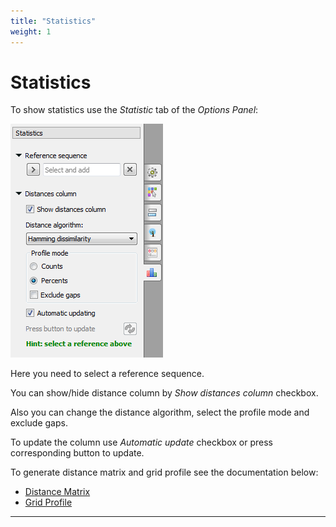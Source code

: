 ```yaml
---
title: "Statistics"
weight: 1
---
```



# Statistics

To show statistics use the _Statistic_ tab of the _Options Panel_:


![](/images/7667751/7798825.png)

Here you need to select a reference sequence.

You can show/hide distance column by _Show distances column_ checkbox.

Also you can change the distance algorithm, select the profile mode and exclude gaps.

To update the column use _Automatic update_ checkbox or press corresponding button to update.

To generate distance matrix and grid profile see the documentation below:

*   [Distance Matrix](distance-matrix.md)
*   [Grid Profile](grid-profile.md)


-------------------------------------------------------------------------------------------------------
